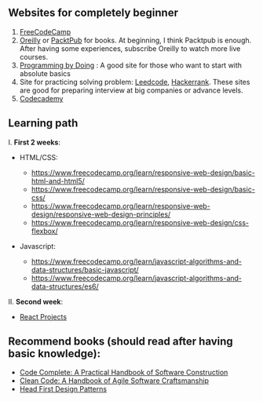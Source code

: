 ## Websites for completely beginner

1. [FreeCodeCamp](https://www.freecodecamp.org/)
2. [Oreilly](https://www.oreilly.com/) or [PacktPub](https://subscription.packtpub.com/) for books. At beginning, I think Packtpub is enough. After having some experiences, subscribe Oreilly to watch more live courses. 
3. [Programming by Doing](http://programmingbydoing.com/) : A good site for those who want to start with absolute basics
4. Site for practicing solving problem: [Leedcode](https://leetcode.com/), [Hackerrank](https://www.hackerrank.com/). These sites are good for preparing interview at big companies or advance levels.
5. [Codecademy](https://www.codecademy.com/)

## Learning path

I. **First 2 weeks**:

- HTML/CSS: 
  + https://www.freecodecamp.org/learn/responsive-web-design/basic-html-and-html5/
  + https://www.freecodecamp.org/learn/responsive-web-design/basic-css/
  + https://www.freecodecamp.org/learn/responsive-web-design/responsive-web-design-principles/
  + https://www.freecodecamp.org/learn/responsive-web-design/css-flexbox/
  
- Javascript: 
  + https://www.freecodecamp.org/learn/javascript-algorithms-and-data-structures/basic-javascript/
  + https://www.freecodecamp.org/learn/javascript-algorithms-and-data-structures/es6/
 
II. **Second week**:

- [React Projects](https://www.packtpub.com/product/react-projects/9781789954937)
  
## Recommend books (should read after having basic knowledge):
- [Code Complete: A Practical Handbook of Software Construction](https://www.oreilly.com/library/view/code-complete-second/0735619670/)
- [Clean Code: A Handbook of Agile Software Craftsmanship](https://www.oreilly.com/library/view/clean-code-a/9780136083238/)
- [Head First Design Patterns](https://www.oreilly.com/library/view/head-first-design/9781492077992/)
